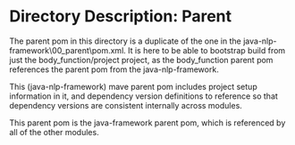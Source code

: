 # Directory Description: Parent

The parent pom in this directory is a duplicate of the one in the java-nlp-framework\00_parent\pom.xml.
It is here to be able to bootstrap build from just the body_function/project project, as the body_function
parent pom references the parent pom from the java-nlp-framework. 

This (java-nlp-framework) mave parent pom includes project setup information in it, and dependency version
definitions to reference so that dependency versions are consistent internally across modules.

This parent pom is the java-framework parent pom, which is referenced by all of the other modules.
